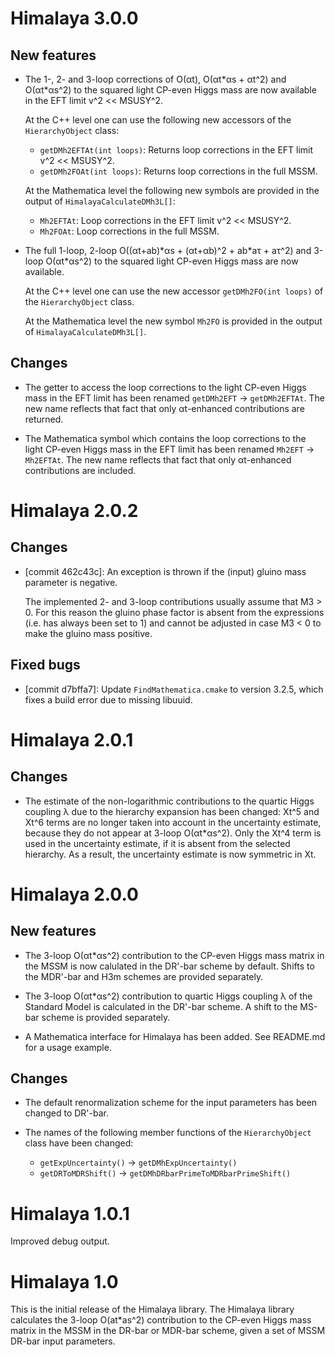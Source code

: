 Himalaya 3.0.0
==============

New features
------------

 * The 1-, 2- and 3-loop corrections of O(αt), O(αt\*αs + αt^2) and
   O(αt\*αs^2) to the squared light CP-even Higgs mass are now
   available in the EFT limit v^2 << MSUSY^2.

   At the C++ level one can use the following new accessors of the
   `HierarchyObject` class:

    * `getDMh2EFTAt(int loops)`: Returns loop corrections in the EFT
      limit v^2 << MSUSY^2.
    * `getDMh2FOAt(int loops)`: Returns loop corrections in the full
      MSSM.

   At the Mathematica level the following new symbols are provided
   in the output of `HimalayaCalculateDMh3L[]`:

    * `Mh2EFTAt`: Loop corrections in the EFT limit v^2 << MSUSY^2.
    * `Mh2FOAt`: Loop corrections in the full MSSM.

 * The full 1-loop, 2-loop O((αt+ab)\*αs + (αt+αb)^2 + ab\*aτ + aτ^2)
   and 3-loop O(αt\*αs^2) to the squared light CP-even Higgs mass are
   now available.

   At the C++ level one can use the new accessor `getDMh2FO(int
   loops)` of the `HierarchyObject` class.

   At the Mathematica level the new symbol `Mh2FO` is provided in the
   output of `HimalayaCalculateDMh3L[]`.

Changes
-------

 * The getter to access the loop corrections to the light CP-even
   Higgs mass in the EFT limit has been renamed `getDMh2EFT` ->
   `getDMh2EFTAt`. The new name reflects that fact that only
   αt-enhanced contributions are returned.

 * The Mathematica symbol which contains the loop corrections to the
   light CP-even Higgs mass in the EFT limit has been renamed `Mh2EFT`
   -> `Mh2EFTAt`. The new name reflects that fact that only
   αt-enhanced contributions are included.


Himalaya 2.0.2
==============

Changes
-------

 * [commit 462c43c]: An exception is thrown if the (input) gluino mass
   parameter is negative.

   The implemented 2- and 3-loop contributions usually assume that
   M3 > 0. For this reason the gluino phase factor is absent from the
   expressions (i.e. has always been set to 1) and cannot be adjusted
   in case M3 < 0 to make the gluino mass positive.

Fixed bugs
----------

 * [commit d7bffa7]: Update `FindMathematica.cmake` to version 3.2.5,
   which fixes a build error due to missing libuuid.


Himalaya 2.0.1
==============

Changes
-------

 * The estimate of the non-logarithmic contributions to the quartic
   Higgs coupling λ due to the hierarchy expansion has been changed:
   Xt^5 and Xt^6 terms are no longer taken into account in the
   uncertainty estimate, because they do not appear at 3-loop
   O(αt*αs^2).  Only the Xt^4 term is used in the uncertainty
   estimate, if it is absent from the selected hierarchy.  As a
   result, the uncertainty estimate is now symmetric in Xt.


Himalaya 2.0.0
==============

New features
------------

 * The 3-loop O(αt*αs^2) contribution to the CP-even Higgs mass matrix
   in the MSSM is now calulated in the DR'-bar scheme by default.
   Shifts to the MDR'-bar and H3m schemes are provided separately.

 * The 3-loop O(αt*αs^2) contribution to quartic Higgs coupling λ of
   the Standard Model is calculated in the DR'-bar scheme.  A shift to
   the MS-bar scheme is provided separately.

 * A Mathematica interface for Himalaya has been added.  See README.md
   for a usage example.


Changes
-------

 * The default renormalization scheme for the input parameters has
   been changed to DR'-bar.

 * The names of the following member functions of the
   `HierarchyObject` class have been changed:

    * `getExpUncertainty()` -> `getDMhExpUncertainty()`
    * `getDRToMDRShift()` -> `getDMhDRbarPrimeToMDRbarPrimeShift()`

Himalaya 1.0.1
==============

Improved debug output.


Himalaya 1.0
============

This is the initial release of the Himalaya library.  The Himalaya
library calculates the 3-loop O(at*as^2) contribution to the CP-even
Higgs mass matrix in the MSSM in the DR-bar or MDR-bar scheme, given a
set of MSSM DR-bar input parameters.
